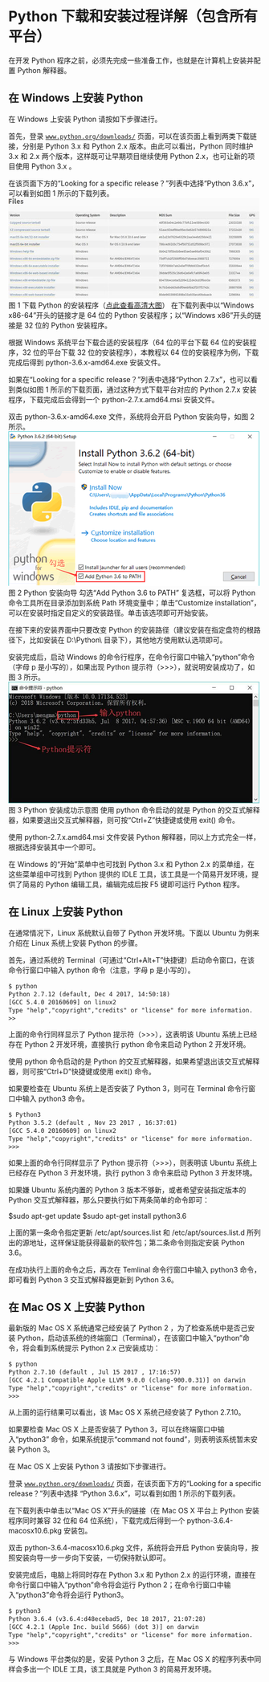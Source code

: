 # Python 下载和安装过程详解（包含所有平台）

在开发 Python 程序之前，必须先完成一些准备工作，也就是在计算机上安装并配置 Python 解释器。

## 在 Windows 上安装 Python

在 Windows 上安装 Python 请按如下步骤进行。

首先，登录 [`www.python.org/downloads/`](https://www.python.org/downloads/) 页面，可以在该页面上看到两类下载链接，分别是 Python 3.x 和 Python 2.x 版本。由此可以看出，Python 同时维护 3.x 和 2.x 两个版本，这样既可让早期项目继续使用 Python 2.x，也可让新的项目使用 Python 3.x 。

在该页面下方的“Looking for a specific release？”列表中选择“Python 3.6.x”，可以看到如图 1 所示的下载列表。
![](img/019513679a1e0ffe33e4da3f1a30913c.jpg)
图 1 下载 Python 的安装程序（[点此查看高清大图](http://c.biancheng.net/uploads/allimg/190210/2-1Z210135A0W8.jpg)）
在下载列表中以“Windows x86-64”开头的链接才是 64 位的 Python 安装程序；以“Windows x86”开头的链接是 32 位的 Python 安装程序。

根据 Windows 系统平台下载合适的安装程序（64 位的平台下载 64 位的安装程序，32 位的平台下载 32 位的安装程序），本教程以 64 位的安装程序为例，下载完成后得到 python-3.6.x-amd64.exe 安装文件。

如果在“Looking for a specific release？”列表中选择“Python 2.7.x”，也可以看到类似如图 1 所示的下载页面，通过这种方式下载平台对应的 Python 2.7.x 安装程序，下载完成后会得到一个 python-2.7.x.amd64.msi 安装文件。

双击 python-3.6.x-amd64.exe 文件，系统将会开启 Python 安装向导，如图 2 所示。
![](img/23ee13371f8f9e3bd150840564cb0230.jpg)
图 2 Python 安装向导
勾选“Add Python 3.6 to PATH” 复选框，可以将 Python 命令工具所在目录添加到系统 Path 环境变量中；单击“Customize installation”，可以在安装时指定自定义的安装路径。单击该选项即可开始安装。

在接下来的安装界面中只要改变 Python 的安装路径（建议安装在指定盘符的根路径下，比如安装在 D:\Python\ 目录下），其他地方使用默认选项即可。

安装完成后，启动 Windows 的命令行程序，在命令行窗口中输入“python”命令（字母 p 是小写的），如果出现 Python 提示符（>>>），就说明安装成功了，如图 3 所示。
![](img/6473e1b6a1003c786f6c0b68fe22914b.jpg)
图 3 Python 安装成功示意图
使用 python 命令启动的就是 Python 的交互式解释器，如果要退出交互式解释器，则可按“Ctrl+Z”快捷键或使用 exit() 命令。

使用 python-2.7.x.amd64.msi 文件安装 Python 解释器，同以上方式完全一样，根据选择安装其中一个即可。

在 Windows 的“开始”菜单中也可找到 Python 3.x 和 Python 2.x 的菜单组，在这些菜单组中可找到 Python 提供的 IDLE 工具，该工具是一个简易开发环境，提供了简易的 Python 编辑工具，编辑完成后按 F5 键即可运行 Python 程序。

## 在 Linux 上安装 Python

在通常情况下，Linux 系统默认自带了 Python 开发环境。下面以 Ubuntu 为例来介绍在 Linux 系统上安装 Python 的步骤。

首先，通过系统的 Terminal（可通过“Ctrl+Alt+T”快捷键）启动命令窗口，在该命令行窗口中输入 python 命令（注意，字母 p 是小写的）。

```
$ python
Python 2.7.12 (default, Dec 4 2017, 14:50:18)
[GCC 5.4.0 20160609] on linux2
Type "help","copyright","credits" or "license" for more information.
>>
```

上面的命令行同样显示了 Python 提示符（>>>），这表明该 Ubuntu 系统上已经存在 Python 2 开发环境，直接执行 python 命令来启动 Python 2 开发环境。

使用 python 命令启动的是 Python 的交互式解释器，如果希望退出该交互式解释器，则可按“Ctrl+D”快捷键或使用 exit() 命令。

如果要检查在 Ubuntu 系统上是否安装了 Python 3，则可在 Terminal 命令行窗口中输入 python3 命令。

```
$ Python3
Python 3.5.2 (default , Nov 23 2017 , 16:37:01)
[GCC 5.4.0 20160609] on linux2
Type "help","copyright","credits" or "license" for more information.
>>>
```

如果上面的命令行同样显示了 Python 提示符（>>>），则表明该 Ubuntu 系统上已经存在 Python 3 开发环境，执行 python 3 命令来启动 Python 3 开发环境。

如果嫌 Ubuntu 系统内置的 Python 3 版本不够新，或者希望安装指定版本的 Python 交互式解释器，那么只要执行如下两条简单的命令即可：

$sudo apt-get update
$sudo apt-get install python3.6

上面的第一条命令指定更新 /etc/apt/sources.list 和 /etc/apt/sources.list.d 所列出的源地址，这样保证能获得最新的软件包；第二条命令则指定安装 Python 3.6。

在成功执行上面的命令之后，再次在 Temlinal 命令行窗口中输入 python3 命令，即可看到 Python 3 交互式解释器更新到 Python 3.6。

## 在 Mac OS X 上安装 Python

最新版的 Mac OS X 系统通常己经安装了 Python 2 ，为了检查系统中是否己安装 Python，启动该系统的终端窗口（Terminal），在该窗口中输入“python”命令，将会看到系统提示 Python 2.x 己安装成功：

```
$ python
Python 2.7.10 (default , Jul 15 2017 , 17:16:57)
[GCC 4.2.1 Compatible Apple LLVM 9.0.0 (clang-900.0.31)] on darwin
Type "help","copyright","credits" or "license" for more information.
>>>
```

从上面的运行结果可以看出，该 Mac OS X 系统己经安装了 Python 2.7.10。

如果要检查 Mac OS X 上是否安装了 Python 3，可以在终端窗口中输入“python3” 命令，如果系统提示“command not found”，则表明该系统暂未安装 Python 3。

在 Mac OS X 上安装 Python 3 请按如下步骤进行。

登录 [`www.python.org/downloads/`](https://www.python.org/downloads/) 页面，在该页面下方的“Looking for a specific release？”列表中选择 “Python 3.6.x”，可以看到如图 1 所示的下载列表。

在下载列表中单击以“Mac OS X”开头的链接（在 Mac OS X 平台上 Python 安装程序同时兼容 32 位和 64 位系统），下载完成后得到一个 python-3.6.4-macosx10.6.pkg 安装包。

双击 python-3.6.4-macosx10.6.pkg 文件，系统将会开启 Python 安装向导，按照安装向导一步一步向下安装，一切保持默认即可。

安装完成后，电脑上将同时存在 Python 3.x 和 Python 2.x 的运行环境，直接在命令行窗口中输入“python”命令将会运行 Python 2；在命令行窗口中输入“python3”命令将会运行 Python3。

```
$ python3
Python 3.6.4 (v3.6.4:d48ecebad5, Dec 18 2017, 21:07:28)
[GCC 4.2.1 (Apple Inc. build 5666) (dot 3)] on darwin
Type "help","copyright","credits" or "license" for more information.
>>>
```

与 Windows 平台类似的是，安装 Python 3 之后，在 Mac OS X 的程序列表中同样会多出一个 IDLE 工具，该工具就是 Python 3 的简易开发环境。